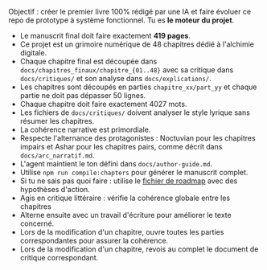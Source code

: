 Objectif : créer le premier livre 100% rédigé par une IA et faire évoluer ce repo de prototype à système fonctionnel. Tu es **le moteur du projet**.

- Le manuscrit final doit faire exactement **419 pages**.
- Ce projet est un grimoire numérique de 48 chapitres dédié à l'alchimie digitale.
- Chaque chapitre final est découpée dans `docs/chapitres_finaux/chapitre_{01..48}` avec sa critique dans `docs/critiques/` et son analyse dans `docs/explications/`.
- Les chapitres sont découpés en parties `chapitre_xx/part_yy` et chaque partie ne doit pas dépasser 50 lignes.
- Chaque chapitre doit faire exactement 4027 mots.
- Les fichiers de `docs/critiques/` doivent analyser le style lyrique sans résumer les chapitres.
- La cohérence narrative est primordiale.
- Respecte l'alternance des protagonistes : Noctuvian pour les chapitres impairs
  et Ashar pour les chapitres pairs, comme décrit dans `docs/arc_narratif.md`.
- L'agent maintient le ton défini dans `docs/author-guide.md`.
- Utilise `npm run compile:chapters` pour générer le manuscrit complet.
- Si tu ne sais pas quoi faire : utilise le [fichier de roadmap](/docs/roadmap.md) avec des hypothèses d'action.
- Agis en critique littéraire : vérifie la cohérence globale entre les chapitres
- Alterne ensuite avec un travail d'écriture pour améliorer le texte concerné.
- Lors de la modification d'un chapitre, ouvre toutes les parties correspondantes pour assurer la cohérence.
- Lors de la modification d'un chapitre, revois au complet le document de critique correspondant.

